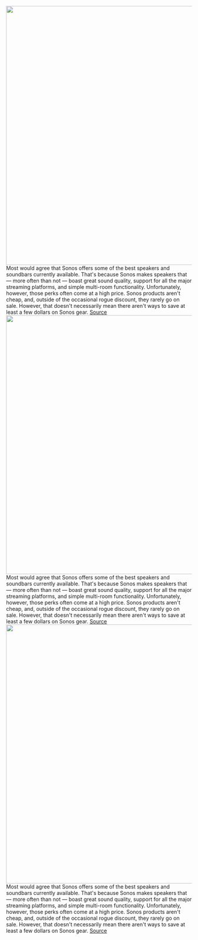 <img src='https://cdn.vox-cdn.com/thumbor/HxE5JgCzpjIXQDGDPlp_cB7Ty6w=/0x0:2040x1360/1200x800/filters:focal(857x517:1183x843)/cdn.vox-cdn.com/uploads/chorus_image/image/70683116/RoamSidetable.0.jpg' width='700px' /><br/>
Most would agree that Sonos offers some of the best speakers and soundbars currently available. That's because Sonos makes speakers that — more often than not — boast great sound quality, support for all the major streaming platforms, and simple multi-room functionality. Unfortunately, however, those perks often come at a high price. Sonos products aren't cheap, and, outside of the occasional rogue discount, they rarely go on sale. However, that doesn't necessarily mean there aren't ways to save at least a few dollars on Sonos gear.
<a href='https://www.theverge.com/good-deals/22979801/sonos-deals-speakers-soundbars-subwoofers-sale'> Source <a/><img src='https://cdn.vox-cdn.com/thumbor/HxE5JgCzpjIXQDGDPlp_cB7Ty6w=/0x0:2040x1360/1200x800/filters:focal(857x517:1183x843)/cdn.vox-cdn.com/uploads/chorus_image/image/70683116/RoamSidetable.0.jpg' width='700px' /><br/>
Most would agree that Sonos offers some of the best speakers and soundbars currently available. That's because Sonos makes speakers that — more often than not — boast great sound quality, support for all the major streaming platforms, and simple multi-room functionality. Unfortunately, however, those perks often come at a high price. Sonos products aren't cheap, and, outside of the occasional rogue discount, they rarely go on sale. However, that doesn't necessarily mean there aren't ways to save at least a few dollars on Sonos gear.
<a href='https://www.theverge.com/good-deals/22979801/sonos-deals-speakers-soundbars-subwoofers-sale'> Source <a/><img src='https://cdn.vox-cdn.com/thumbor/HxE5JgCzpjIXQDGDPlp_cB7Ty6w=/0x0:2040x1360/1200x800/filters:focal(857x517:1183x843)/cdn.vox-cdn.com/uploads/chorus_image/image/70683116/RoamSidetable.0.jpg' width='700px' /><br/>
Most would agree that Sonos offers some of the best speakers and soundbars currently available. That's because Sonos makes speakers that — more often than not — boast great sound quality, support for all the major streaming platforms, and simple multi-room functionality. Unfortunately, however, those perks often come at a high price. Sonos products aren't cheap, and, outside of the occasional rogue discount, they rarely go on sale. However, that doesn't necessarily mean there aren't ways to save at least a few dollars on Sonos gear.
<a href='https://www.theverge.com/good-deals/22979801/sonos-deals-speakers-soundbars-subwoofers-sale'> Source <a/>